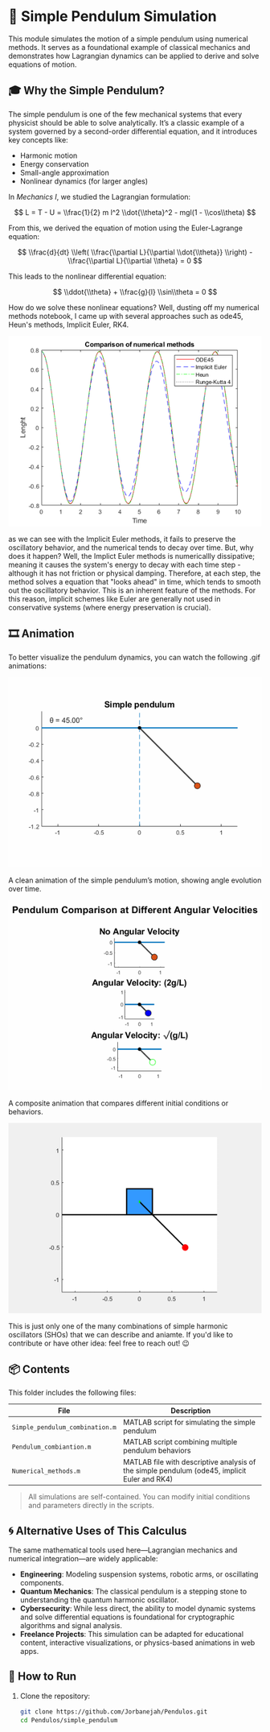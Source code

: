 # 🧮 Simple Pendulum Simulation

This module simulates the motion of a simple pendulum using numerical methods. It serves as a foundational example of classical mechanics and demonstrates how Lagrangian dynamics can be applied to derive and solve equations of motion.

## 🎓 Why the Simple Pendulum?

The simple pendulum is one of the few mechanical systems that every physicist should be able to solve analytically. It’s a classic example of a system governed by a second-order differential equation, and it introduces key concepts like:

- Harmonic motion
- Energy conservation
- Small-angle approximation
- Nonlinear dynamics (for larger angles)

In *Mechanics I*, we studied the Lagrangian formulation:

$$
L = T - U = \\frac{1}{2} m l^2 \\dot{\\theta}^2 - mgl(1 - \\cos\\theta)
$$

From this, we derived the equation of motion using the Euler-Lagrange equation:

$$
\\frac{d}{dt} \\left( \\frac{\\partial L}{\\partial \\dot{\\theta}} \\right) - \\frac{\\partial L}{\\partial \\theta} = 0
$$

This leads to the nonlinear differential equation:

$$
\\ddot{\\theta} + \\frac{g}{l} \\sin\\theta = 0
$$

How do we solve these nonlinear equations?
Well, dusting off my numerical methods notebook, I came up with several approaches such as ode45, Heun's methods, Implicit Euler, RK4.

![Comparison of Numerical Methods](Comparison_numerical.png)



as we can see with the Implicit Euler methods, it fails to preserve the oscillatory behavior, and the numerical tends to decay over time. But, why does it happen? Well, the Implict Euler methods is numericallly dissipative; meaning it causes the system's energy to decay with each time step - although it has not friction or physical damping. Therefore, at each step, the method solves a equation that "looks ahead" in time, which tends to smooth out the oscillatory behavior. This is an inherent feature of the methods. For this reason, implicit schemes like Euler are generally not used in conservative systems (where energy preservation is crucial).
## 🎞️ Animation

To better visualize the pendulum dynamics, you can watch the following .gif animations:

![Pendulum.gif](Pendulum.gif)  

  A clean animation of the simple pendulum’s motion, showing angle evolution over time.

![Simple_pendulum.gif](Simple_pendulum.gif)  

  A composite animation that compares different initial conditions or behaviors.

![Pendulum_combination.gif](Pendulum_combination.gif)

  This is just only one of the many combinations of simple harmonic oscillators (SHOs) that we can describe and aniamte. If you'd like to contribute or have other idea: feel free to reach out! 😉


## 📦 Contents

This folder includes the following files:

| File                             | Description                                                                 |
|----------------------------------|-----------------------------------------------------------------------------|
| `Simple_pendulum_combination.m`    | MATLAB script for simulating the simple pendulum                           |
| `Pendulum_combiantion.m`         | MATLAB script combining multiple pendulum behaviors                        |
| `Numerical_methods.m` | MATLAB file with descriptive analysis of the simple pendulum (ode45, implicit Euler and RK4)        |


> All simulations are self-contained. You can modify initial conditions and parameters directly in the scripts.


## 🌀 Alternative Uses of This Calculus

The same mathematical tools used here—Lagrangian mechanics and numerical integration—are widely applicable:

- **Engineering**: Modeling suspension systems, robotic arms, or oscillating components.
- **Quantum Mechanics**: The classical pendulum is a stepping stone to understanding the quantum harmonic oscillator.
- **Cybersecurity**: While less direct, the ability to model dynamic systems and solve differential equations is foundational for cryptographic algorithms and signal analysis.
- **Freelance Projects**: This simulation can be adapted for educational content, interactive visualizations, or physics-based animations in web apps.

## 🚀 How to Run

1. Clone the repository:
   ```bash
   git clone https://github.com/Jorbanejah/Pendulos.git
   cd Pendulos/simple_pendulum
